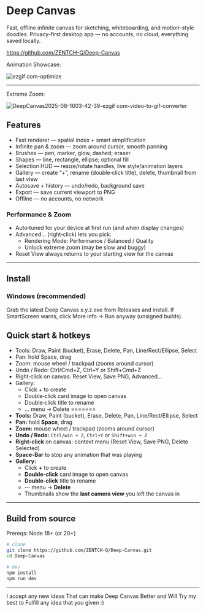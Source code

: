 # Deep Canvas

Fast, offline infinite canvas for sketching, whiteboarding, and motion-style doodles.
Privacy-first desktop app — no accounts, no cloud, everything saved locally.

https://github.com/ZENTCH-Q/Deep-Canvas

Animation Showcase:

![ezgif com-optimize](https://github.com/user-attachments/assets/2e5f2db3-d912-4813-b81c-9ea00ab305c2)

---
Extreme Zoom:

![DeepCanvas2025-08-1603-42-39-ezgif com-video-to-gif-converter](https://github.com/user-attachments/assets/5af8d46b-5c67-4f8d-b4d6-d52f24cc0758)

## Features

- Fast renderer — spatial index + smart simplification
- Infinite pan & zoom — zoom around cursor, smooth panning
- Brushes — pen, marker, glow, dashed; eraser
- Shapes — line, rectangle, ellipse; optional fill
- Selection HUD — resize/rotate handles, live style/animation layers
- Gallery — create “+”, rename (double‑click title), delete, thumbnail from last view
- Autosave + history — undo/redo, background save
- Export — save current viewport to PNG
- Offline — no accounts, no network

### Performance & Zoom
- Auto‑tuned for your device at first run (and when display changes)
- Advanced… (right‑click) lets you pick:
  - Rendering Mode: Performance / Balanced / Quality
  - Unlock extreme zoom (may be slow and buggy)
- Reset View always returns to your starting view for the canvas

---

## Install

### Windows (recommended)
Grab the latest Deep Canvas x.y.z.exe from Releases and install.
If SmartScreen warns, click More info → Run anyway (unsigned builds).

## Quick start & hotkeys

- Tools: Draw, Paint (bucket), Erase, Delete, Pan, Line/Rect/Ellipse, Select
- Pan: hold Space, drag
- Zoom: mouse wheel / trackpad (zooms around cursor)
- Undo / Redo: Ctrl/Cmd+Z, Ctrl+Y or Shift+Cmd+Z
- Right‑click on canvas: Reset View, Save PNG, Advanced…
- Gallery:
  - Click + to create
  - Double‑click card image to open canvas
  - Double‑click title to rename
  - … menu → Delete
=======
- **Tools:** Draw, Paint (bucket), Erase, Delete, Pan, Line/Rect/Ellipse, Select
- **Pan:** hold **Space**, drag
- **Zoom:** mouse wheel / trackpad (zooms around cursor)
- **Undo / Redo:** `Ctrl/win + Z`, `Ctrl+Y` or `Shift+win + Z`
- **Right-click** on canvas: context menu (Reset View, Save PNG, Delete Selected)
- **Space-Bar** to stop any animation that was playing
- **Gallery:**
  - Click **+** to create
  - **Double-click** card image to open canvas
  - **Double-click** title to rename
  - **⋯** menu → **Delete**
  - Thumbnails show the **last camera view** you left the canvas in

---

## Build from source

Prereqs: Node 18+ (or 20+)

```bash
# clone
git clone https://github.com/ZENTCH-Q/Deep-Canvas.git
cd Deep-Canvas

# dev
npm install
npm run dev
```
---
I accept any new ideas That can make Deep Canvas Better and Will Try my best to Fulfill any idea that you given :)
